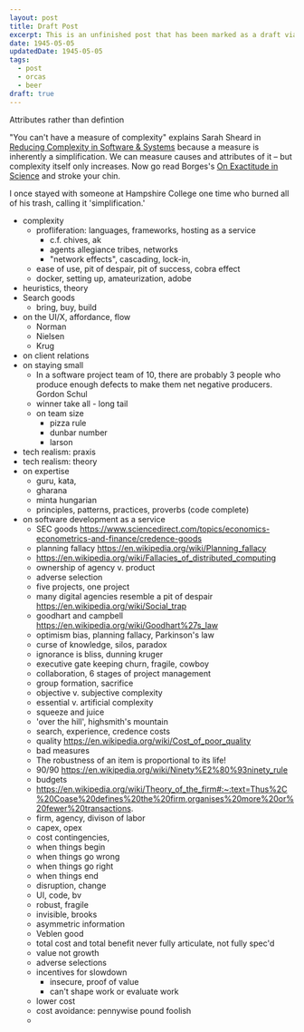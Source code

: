 ```yaml
---
layout: post
title: Draft Post
excerpt: This is an unfinished post that has been marked as a draft via front matter.
date: 1945-05-05
updatedDate: 1945-05-05
tags:
  - post
  - orcas
  - beer
draft: true
---
```




Attributes rather than defintion

"You can't have a measure of complexity" explains Sarah Sheard in [Reducing Complexity in Software & Systems](https://resources.sei.cmu.edu/library/asset-view.cfm?assetid=443886) because a measure is inherently a simplification. We can measure causes and attributes of it – but complexity itself only increases.  Now go read Borges's [On Exactitude in Science](https://en.wikipedia.org/wiki/On_Exactitude_in_Science) and stroke your chin.

I once stayed with someone at Hampshire College one time who burned all of his trash, calling it 'simplification.'



- complexity
    - profliferation: languages, frameworks, hosting as a service
        - c.f. chives, ak
        - agents allegiance tribes, networks
        - "network effects", cascading, lock-in, 
    - ease of use, pit of despair, pit of success, cobra effect
    - docker, setting up, amateurization, adobe
- heuristics, theory
- Search goods
    - bring, buy, build
- on the UI/X, affordance, flow
    - Norman
    - Nielsen
    - Krug
- on client relations
- on staying small
    - In a software project team of 10, there are probably 3 people who produce enough defects to make them net negative producers.  Gordon Schul
    - winner take all
            - long tail
    - on team size
        - pizza rule
        - dunbar number
        - larson
- tech realism: praxis
- tech realism: theory
- on expertise
    - guru, kata, 
    - gharana
    - minta hungarian
    - principles, patterns, practices, proverbs (code complete)
- on software development as a service
    - SEC goods https://www.sciencedirect.com/topics/economics-econometrics-and-finance/credence-goods
    - planning fallacy https://en.wikipedia.org/wiki/Planning_fallacy
    - https://en.wikipedia.org/wiki/Fallacies_of_distributed_computing
    - ownership of agency v. product
    - adverse selection
    - five projects, one project
    - many digital agencies resemble a pit of despair
        https://en.wikipedia.org/wiki/Social_trap
    - goodhart and campbell
        https://en.wikipedia.org/wiki/Goodhart%27s_law
    - optimism bias, planning fallacy, Parkinson's law
    - curse of knowledge, silos, paradox
    - ignorance is bliss, dunning kruger
    - executive gate keeping churn, fragile, cowboy
    - collaboration, 6 stages of project management
    - group formation, sacrifice
    - objective v. subjective complexity
    - essential v. artificial complexity
    - squeeze and juice
    - 'over the hill', highsmith's mountain
    - search, experience, credence costs
    - quality https://en.wikipedia.org/wiki/Cost_of_poor_quality
    - bad measures
    - The robustness of an item is proportional to its life!
    - 90/90 https://en.wikipedia.org/wiki/Ninety%E2%80%93ninety_rule
    - budgets
    - https://en.wikipedia.org/wiki/Theory_of_the_firm#:~:text=Thus%2C%20Coase%20defines%20the%20firm,organises%20more%20or%20fewer%20transactions.
    - firm, agency, divison of labor
    - capex, opex
    - cost contingencies, 
    - when things begin
    - when things go wrong
    - when things go right
    - when things end
    - disruption, change
    - UI, code, bv
    - robust, fragile
    - invisible, brooks
    - asymmetric information
    - Veblen good
    - total cost and total benefit never fully articulate, not fully spec'd
    - value not growth
    - adverse selections
    - incentives for slowdown
        - insecure, proof of value
        - can't shape work or evaluate work
    - lower cost
    - cost avoidance: pennywise pound foolish
    -
